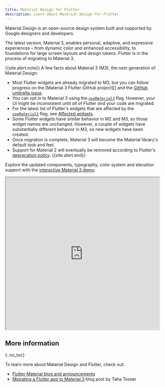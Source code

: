 ```yaml
---
title: Material Design for Flutter
description: Learn about Material Design for Flutter.
---
```


Material Design is an open-source design system built and supported by Google designers and developers.

The latest version, Material 3, enables personal, adaptive, and expressive experiences – from dynamic color and enhanced accessibility, to foundations for large screen layouts and design tokens.
Flutter is in the process of migrating to Material 3.

{{site.alert.note}}
  A few facts about Material 3 (M3),
  the next generation of Material Design:

  * Most Flutter widgets are already migrated to M3,
    but you can follow progress on the
    [Material 3 Flutter GitHub project][] and the
    [GitHub umbrella issue][].
  * You can opt in to
    Material 3 using the [`useMaterial3`][] flag.
    However, your UI might be inconsistent until
    _all_ of Flutter _and_ your code are migrated.
   * For the latest list of Flutter's widgets that
    are affected by the [`useMaterial3`][] flag, see
    [Affected widgets][].
  * Some Flutter widgets have similar behavior in M2 and
    M3, so those widget names are unchanged.
    However, a couple of widgets have substantially different
    behavior in M3, so new widgets have been created.
  * Once migration is complete, Material 3 will
    become the Material library's default look and feel.
  * Support for Material 2 will eventually be removed according
    to Flutter's [deprecation policy][].
{{site.alert.end}}

[Affected widgets]: {{site.api}}/flutter/material/ThemeData/useMaterial3.html#affected-widgets
[deprecation policy]: {{site.url}}/resources/compatibility
[GitHub umbrella issue]: {{site.github}}//flutter/flutter/issues/91605
[demo]: https://flutter.github.io/samples/web/material_3_demo/#/
[Material 3/Flutter GitHub project]: {{site.github}}/orgs/flutter/projects/19/views/22
[`useMaterial3`]: {{site.api}}/flutter/material/ThemeData/useMaterial3.html

Explore the updated components, typography, color system and elevation support with the
[interactive Material 3 demo][demo]:

<iframe src="https://flutter.github.io/samples/web/material_3_demo/#/"
        width="100%" height="500px" title="Material 3 Demo App"></iframe>


## More information
{:.no_toc}

To learn more about Material Design and Flutter,
check out:    

* [Flutter Material blog and announcements][]
* [Migrating a Flutter app to Material 3][] blog post by Taha Tesser


[Flutter Material blog and announcements]: https://m3.material.io/develop/flutter
[Migrating a Flutter app to Material 3]: https://blog.codemagic.io/migrating-a-flutter-app-to-material-3/
